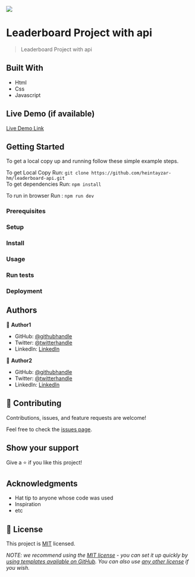![](https://img.shields.io/badge/Microverse-blueviolet)

# Leaderboard Project with api

> Leaderboard Project with api


## Built With

- Html
- Css
- Javascript

## Live Demo (if available)

[Live Demo Link](https://livedemo.com)


## Getting Started
To get a local copy up and running follow these simple example steps.

To get Local Copy
Run: `git clone https://github.com/heintayzar-hm/leaderboard-api.git`
<br>
To get dependencies
Run: `npm install`
<br>

To run in browser
Run : `npm run dev`
### Prerequisites

### Setup

### Install

### Usage

### Run tests

### Deployment



## Authors

👤 **Author1**

- GitHub: [@githubhandle](https://github.com/githubhandle)
- Twitter: [@twitterhandle](https://twitter.com/twitterhandle)
- LinkedIn: [LinkedIn](https://linkedin.com/in/linkedinhandle)

👤 **Author2**

- GitHub: [@githubhandle](https://github.com/githubhandle)
- Twitter: [@twitterhandle](https://twitter.com/twitterhandle)
- LinkedIn: [LinkedIn](https://linkedin.com/in/linkedinhandle)

## 🤝 Contributing

Contributions, issues, and feature requests are welcome!

Feel free to check the [issues page](../../issues/).

## Show your support

Give a ⭐️ if you like this project!

## Acknowledgments

- Hat tip to anyone whose code was used
- Inspiration
- etc

## 📝 License

This project is [MIT](./LICENSE) licensed.

_NOTE: we recommend using the [MIT license](https://choosealicense.com/licenses/mit/) - you can set it up quickly by [using templates available on GitHub](https://docs.github.com/en/communities/setting-up-your-project-for-healthy-contributions/adding-a-license-to-a-repository). You can also use [any other license](https://choosealicense.com/licenses/) if you wish._
